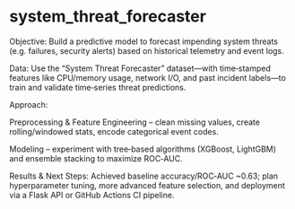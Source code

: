 # system_threat_forecaster

Objective: Build a predictive model to forecast impending system threats (e.g. failures, security alerts) based on historical telemetry and event logs.

Data: Use the “System Threat Forecaster” dataset—with time‑stamped features like CPU/memory usage, network I/O, and past incident labels—to train and validate time‑series threat predictions.

Approach:

Preprocessing & Feature Engineering – clean missing values, create rolling/windowed stats, encode categorical event codes.

Modeling – experiment with tree‑based algorithms (XGBoost, LightGBM) and ensemble stacking to maximize ROC‑AUC.

Results & Next Steps: Achieved baseline accuracy/ROC‑AUC ~0.63; plan hyperparameter tuning, more advanced feature selection, and deployment via a Flask API or GitHub Actions CI pipeline.
